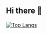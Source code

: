 ## Hi there 👋

[![Top Langs](https://github-readme-stats.vercel.app/api/top-langs/?username=ristodoc)](https://github.com/ristodoc)
